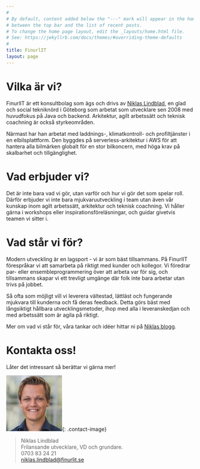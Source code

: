 ```yaml
---
#
# By default, content added below the "---" mark will appear in the home page
# between the top bar and the list of recent posts.
# To change the home page layout, edit the _layouts/home.html file.
# See: https://jekyllrb.com/docs/themes/#overriding-theme-defaults
#
title: FinurlIT
layout: page
---
```


# Vilka är vi?

FinurlIT är ett konsultbolag som ägs och drivs av [Niklas Lindblad](https://www.linkedin.com/in/niklaslindblad/), en glad och social tekniknörd i Göteborg som arbetat som utvecklare sen 2008 med huvudfokus på Java och backend. Arkitektur, agilt arbetssätt och teknisk coachning är också styrkeområden.

Närmast har han arbetat med laddnings-, klimatkontroll- och profiltjänster i en elbilsplattform. Den byggdes på serverless-arkitektur i AWS för att hantera alla bilmärken globalt för en stor bilkoncern, med höga krav på skalbarhet och tillgänglighet.

# Vad erbjuder vi?

Det är inte bara vad vi gör, utan varför och hur vi gör det som spelar roll. Därför erbjuder vi inte bara mjukvaruutveckling i team utan även vår kunskap inom agilt arbetssätt, arkitektur och teknisk coachning. Vi håller gärna i workshops eller inspirationsföreläsningar, och guidar givetvis teamen vi sitter i.

# Vad står vi för?

Modern utveckling är en lagsport - vi är som bäst tillsammans. På FinurlIT förespråkar vi att samarbeta på riktigt med kunder och kollegor. Vi föredrar par- eller ensembleprogrammering över att arbeta var för sig, och tillsammans skapar vi ett trevligt umgänge där folk inte bara arbetar utan trivs på jobbet.

Så ofta som möjligt vill vi leverera vältestad, lättläst och fungerande mjukvara till kunderna och få deras feedback. Detta görs bäst med långsiktigt hållbara utvecklingsmetoder, ihop med alla i leveranskedjan och med arbetssätt som är agila på riktigt.

Mer om vad vi står för, våra tankar och idéer hittar ni på [Niklas blogg](https://blog.niklaslindblad.com/).

# Kontakta oss!

Låter det intressant så berättar vi gärna mer!

![niklas](/assets/images/niklas.jpg){: .contact-image}

> Niklas Lindblad \
> Frilansande utvecklare, VD och grundare. \
> 0703 83 24 21 \
> niklas.lindblad@finurlit.se